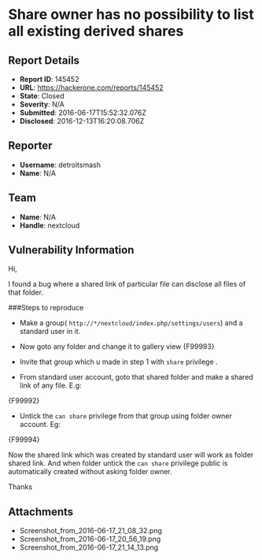 # Share owner has no possibility to list all existing derived shares

## Report Details
- **Report ID**: 145452
- **URL**: https://hackerone.com/reports/145452
- **State**: Closed
- **Severity**: N/A
- **Submitted**: 2016-06-17T15:52:32.076Z
- **Disclosed**: 2016-12-13T16:20:08.706Z

## Reporter
- **Username**: detroitsmash
- **Name**: N/A

## Team
- **Name**: N/A
- **Handle**: nextcloud

## Vulnerability Information
Hi,

I found a bug where a shared link of particular file can disclose all files of that folder. 

###Steps to reproduce

+ Make a group( ```http://*/nextcloud/index.php/settings/users```) and a standard user in it.
+ Now goto any folder and change it to gallery view
{F99993}

+ Invite that group which u made in step 1 with ``share`` privilege .
+ From standard user account, goto that shared folder and make a shared link of any file. E.g:

{F99992}

+ Untick the ``can share`` privilege from that group using folder owner account. Eg: 

{F99994}




Now the shared link which was created by standard user will work as folder shared link. And when folder untick the ``can share`` privilege public is automatically created without asking folder owner.

Thanks

## Attachments
- Screenshot_from_2016-06-17_21_08_32.png
- Screenshot_from_2016-06-17_20_56_19.png
- Screenshot_from_2016-06-17_21_14_13.png

